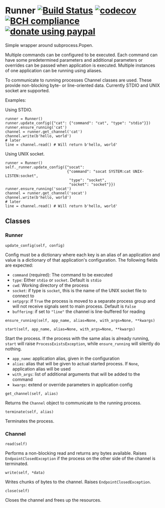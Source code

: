 # Runner [![Build Status](https://travis-ci.org/aragaer/runner.svg?branch=master)](https://travis-ci.org/aragaer/runner) [![codecov](https://codecov.io/gh/aragaer/runner/branch/master/graph/badge.svg)](https://codecov.io/gh/aragaer/runner) [![BCH compliance](https://bettercodehub.com/edge/badge/aragaer/runner?branch=master)](https://bettercodehub.com/) [![donate using paypal](https://www.paypalobjects.com/en_US/i/btn/btn_donate_SM.gif)](https://www.paypal.com/cgi-bin/webscr?cmd=_donations&business=aragaer@gmail.com&lc=RU&item_name=RUNNER&currency_code=USD&bn=PP-DonationsBF:btn_donate_SM.gif:NonHosted)

Simple wrapper around subprocess.Popen.

Multiple commands can be configured to be executed. Each command can have some predetermined parameters and additional parameters or overrides can be passed when application is executed. Multiple instances of one application can be running using aliases.

To communicate to running processes Channel classes are used. These provide non-blocking byte- or line-oriented data. Currently STDIO and UNIX socket are supported.

Examples:

Using STDIO.

    runner = Runner()
    runner.update_config({"cat": {"command": "cat", "type": "stdio"}})
    runner.ensure_running('cat')
    channel = runner.get_channel('cat')
    channel.write(b'hello, world')
	# later
	line = channel.read() # Will return b'hello, world'

Using UNIX socket.

    runner = Runner()
    self._runner.update_config({"socat":
                                {"command": "socat SYSTEM:cat UNIX-LISTEN:socket",
                                 "type": "socket",
                                 "socket": "socket"}})
    runner.ensure_running('socat')
    channel = runner.get_channel('socat')
    channel.write(b'hello, world')
	# later
	line = channel.read() # Will return b'hello, world'

## Classes

### Runner

`update_config(self, config)`

Config must be a dictionary where each key is an alias of an application and value is a dictionary of that application's configuration. The following fields are expected:

- `command` (required): The command to be executed
- `type`: Either `stdio` or `socket`. Default is `stdio`
- `cwd`: Working directory of the process
- `socket`: if type is `socket`, this is the name of the UNIX socket file to connect to
- `setpgrp`: if `True` the process is moved to a separate process group and will not receive signals sent to main process. Default is `False`
- `buffering`: if set to `"line"` the channel is line-buffered for reading

`ensure_running(self, app_name, alias=None, with_args=None, **kwargs)`

`start(self, app_name, alias=None, with_args=None, **kwargs)`

Start the process. If the process with the same alias is already running, `start` will raise `ProcessExistsException`, while `ensure_running` will silently do nothing.

- `app_name`: application alias, given in the configuration
- `alias`: alias that will be given to actual started process. If `None`, application alias will be used
- `with_args`: list of additional arguments that will be added to the command
- `kwargs`: extend or override parameters in application config

`get_channel(self, alias)`

Returns the `Channel` object to communicate to the running process.

`terminate(self, alias)`

Terminates the process.

### Channel

`read(self)`

Performs a non-blocking read and returns any bytes available. Raises `EndpointClosedException` if the process on the other side of the channel is terminated.

`write(self, *data)`

Writes chunks of bytes to the channel. Raises `EndpointClosedException`.

`close(self)`

Closes the channel and frees up the resources.
